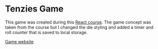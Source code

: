 # Tenzies Game

This game was created during this [React course](https://www.youtube.com/watch?v=bMknfKXIFA8&t=5118s&ab_channel=freeCodeCamp.org). The game concept was taken from the course but I changed the die styling and added a timer and roll counter that is saved to local storage.

[Game website](https://alextownson.github.io/tenzies/dist/)
